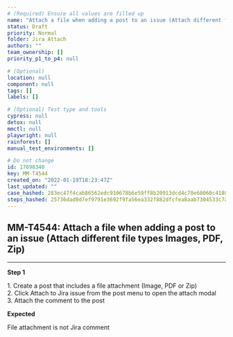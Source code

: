 ```yaml
---
# (Required) Ensure all values are filled up
name: "Attach a file when adding a post to an issue (Attach different file types Images, PDF, Zip)"
status: Draft
priority: Normal
folder: Jira Attach
authors: ""
team_ownership: []
priority_p1_to_p4: null

# (Optional)
location: null
component: null
tags: []
labels: []

# (Optional) Test type and tools
cypress: null
detox: null
mmctl: null
playwright: null
rainforest: []
manual_test_environments: []

# Do not change
id: 17698340
key: MM-T4544
created_on: "2022-01-19T18:23:47Z"
last_updated: ""
case_hashed: 283ec47f4cab86562edc910678b6e59ff8b20913dcd4c70e60060c4180ab401adbaf1a3ba2a0da5e471e3e2aff35aab6
steps_hashed: 25736dad0d7ef9791e3692f9fa56ea332f882dfcfea8aab7304533c7ac7abf7bedefb6b182ceb38621934efbd895de35
---
```


<!-- (Auto-generated) Based on frontmatter's "key" and "name" -->

## MM-T4544: Attach a file when adding a post to an issue (Attach different file types Images, PDF, Zip)

---

**Step 1**

1\. Create a post that includes a file attachment (Image, PDF or Zip)\
2\. Click Attach to Jira issue from the post menu to open the attach modal\
3\. Attach the comment to the post

**Expected**

File attachment is not Jira comment
